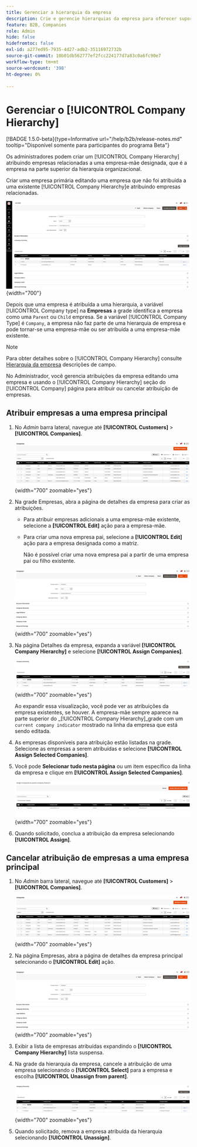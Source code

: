```yaml
---
title: Gerenciar a hierarquia da empresa
description: Crie e gerencie hierarquias da empresa para oferecer suporte a organizações B2B com modelos operacionais complexos.
feature: B2B, Companies
role: Admin
hide: false
hidefromtoc: false
exl-id: a277ed95-7935-4d27-adb2-35116972732b
source-git-commit: 10b01db562777ef2fcc224177d7a83c0a6fc90e7
workflow-type: tm+mt
source-wordcount: '398'
ht-degree: 0%

---
```


# Gerenciar o [!UICONTROL Company Hierarchy]

[!BADGE 1.5.0-beta]{type=Informative url="/help/b2b/release-notes.md" tooltip="Disponível somente para participantes do programa Beta"}

Os administradores podem criar um [!UICONTROL Company Hierarchy] atribuindo empresas relacionadas a uma empresa-mãe designada, que é a empresa na parte superior da hierarquia organizacional.

Criar uma empresa primária editando uma empresa que não foi atribuída a uma existente [!UICONTROL Company Hierarchy]e atribuindo empresas relacionadas.

![Grade de Hierarquias da Empresa](./assets/company-detail-view.png){width="700"}

Depois que uma empresa é atribuída a uma hierarquia, a variável [!UICONTROL Company type] na **Empresas** a grade identifica a empresa como uma `Parent` ou  `Child` empresa.  Se a variável [!UICONTROL Company Type] é `Company`, a empresa não faz parte de uma hierarquia de empresa e pode tornar-se uma empresa-mãe ou ser atribuída a uma empresa-mãe existente.

>[!NOTE]
>
>Para obter detalhes sobre o [!UICONTROL Company Hierarchy] consulte [Hierarquia da empresa](account-company-create.md#company-hierarchy) descrições de campo.

No Administrador, você gerencia atribuições da empresa editando uma empresa e usando o [!UICONTROL Company Hierarchy] seção do [!UICONTROL Company] página para atribuir ou cancelar atribuição de empresas.

## Atribuir empresas a uma empresa principal

1. No _Admin_ barra lateral, navegue até **[!UICONTROL Customers]** > **[!UICONTROL Companies]**.

   ![Grade de Empresas](./assets/companies-grid-view.png){width="700" zoomable="yes"}

1. Na grade Empresas, abra a página de detalhes da empresa para criar as atribuições.

   - Para atribuir empresas adicionais a uma empresa-mãe existente, selecione a **[!UICONTROL Edit]** ação para a empresa-mãe.
   - Para criar uma nova empresa pai, selecione a **[!UICONTROL Edit]** ação para a empresa designada como a matriz.

     Não é possível criar uma nova empresa pai a partir de uma empresa pai ou filho existente.

   ![Nova Empresa](./assets/company-update.png){width="700" zoomable="yes"}

1. Na página Detalhes da empresa, expanda a variável **[!UICONTROL Company Hierarchy]** e selecione **[!UICONTROL Assign Companies]**.

   ![Nova Empresa](./assets/company-hierarchy-grid.png){width="700" zoomable="yes"}

   Ao expandir essa visualização, você pode ver as atribuições da empresa existentes, se houver. A empresa-mãe sempre aparece na parte superior do _[!UICONTROL Company Hierarchy]_grade com um `current company indicator` mostrado na linha da empresa que está sendo editada.

1. As empresas disponíveis para atribuição estão listadas na grade. Selecione as empresas a serem atribuídas e selecione **[!UICONTROL Assign Selected Companies]**.

1. Você pode **Selecionar tudo nesta página** ou um item específico da linha da empresa e clique em **[!UICONTROL Assign Selected Companies]**.

   ![Nova Empresa](./assets/assign-selected-companies.png){width="700" zoomable="yes"}

1. Quando solicitado, conclua a atribuição da empresa selecionando **[!UICONTROL Assign]**.

## Cancelar atribuição de empresas a uma empresa principal

1. No _Admin_ barra lateral, navegue até **[!UICONTROL Customers]** > **[!UICONTROL Companies]**.

   ![Grade de Empresas](./assets/companies-grid-view.png){width="700" zoomable="yes"}

1. Na página Empresas, abra a página de detalhes da empresa principal selecionando o **[!UICONTROL Edit]** ação.

   ![Nova Empresa](./assets/company-update.png){width="700" zoomable="yes"}

1. Exibir a lista de empresas atribuídas expandindo o **[!UICONTROL Company Hierarchy]** lista suspensa.

1. Na grade da hierarquia da empresa, cancele a atribuição de uma empresa selecionando o **[!UICONTROL Select]** para a empresa e escolha **[!UICONTROL Unassign from parent]**.

   ![Nova Empresa](./assets/company-hierarchy-grid.png){width="700" zoomable="yes"}

1. Quando solicitado, remova a empresa atribuída da hierarquia selecionando **[!UICONTROL Unassign]**.
